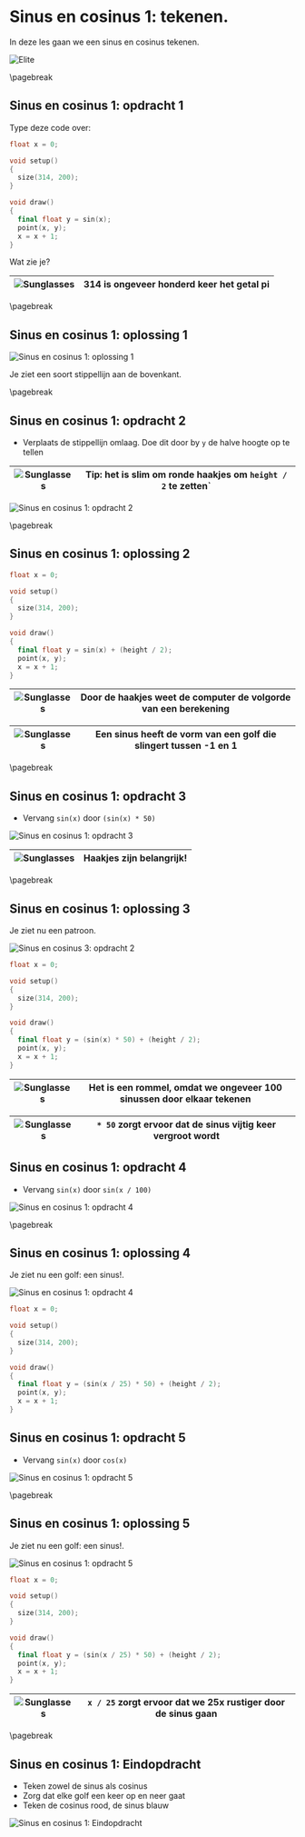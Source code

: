 # Sinus en cosinus 1: tekenen.

In deze les gaan we een sinus en cosinus tekenen.

![Elite](Elite.jpg)

\pagebreak

## Sinus en cosinus 1: opdracht 1 

Type deze code over:

```c++
float x = 0;

void setup()
{
  size(314, 200);
}

void draw()
{
  final float y = sin(x);
  point(x, y);
  x = x + 1;  
}
```

Wat zie je?

![Sunglasses](EmojiSunglasses.png) | 314 is ongeveer honderd keer het getal pi
:-------------:|:----------------------------------------: 

\pagebreak

## Sinus en cosinus 1: oplossing 1 

![Sinus en cosinus 1: oplossing 1](SinusEnCosinus1_1.png)

Je ziet een soort stippellijn aan de bovenkant.

\pagebreak

## Sinus en cosinus 1: opdracht 2

 * Verplaats de stippellijn omlaag. Doe dit door by `y` de halve hoogte op te tellen 

![Sunglasses](EmojiSunglasses.png) | Tip: het is slim om ronde haakjes om `height / 2` te zetten`
:-------------:|:----------------------------------------: 

![Sinus en cosinus 1: opdracht 2](SinusEnCosinus1_2.png)

\pagebreak

## Sinus en cosinus 1: oplossing 2 

```c++
float x = 0;

void setup()
{
  size(314, 200);
}

void draw()
{
  final float y = sin(x) + (height / 2);
  point(x, y);
  x = x + 1;  
}
```

![Sunglasses](EmojiSunglasses.png) | Door de haakjes weet de computer de volgorde van een berekening
:-------------:|:----------------------------------------: 

![Sunglasses](EmojiSunglasses.png) | Een sinus heeft de vorm van een golf die slingert tussen -1 en 1
:-------------:|:----------------------------------------: 

\pagebreak

## Sinus en cosinus 1: opdracht 3

 * Vervang `sin(x)` door `(sin(x) * 50)`

![Sinus en cosinus 1: opdracht 3](SinusEnCosinus1_3.png)

![Sunglasses](EmojiSunglasses.png) | Haakjes zijn belangrijk!
:-------------:|:----------------------------------------: 

\pagebreak

## Sinus en cosinus 1: oplossing 3

Je ziet nu een patroon.

![Sinus en cosinus 3: opdracht 2](SinusEnCosinus1_3.png)

```c++
float x = 0;

void setup()
{
  size(314, 200);
}

void draw()
{
  final float y = (sin(x) * 50) + (height / 2);
  point(x, y);
  x = x + 1;  
}
```

![Sunglasses](EmojiSunglasses.png) | Het is een rommel, omdat we ongeveer 100 sinussen door elkaar tekenen
:-------------:|:----------------------------------------: 

![Sunglasses](EmojiSunglasses.png) | `* 50` zorgt ervoor dat de sinus vijtig keer vergroot wordt
:-------------:|:----------------------------------------: 

## Sinus en cosinus 1: opdracht 4

 * Vervang `sin(x)` door `sin(x / 100)`

![Sinus en cosinus 1: opdracht 4](SinusEnCosinus1_4.png)


\pagebreak

## Sinus en cosinus 1: oplossing 4

Je ziet nu een golf: een sinus!.

![Sinus en cosinus 1: opdracht 4](SinusEnCosinus1_4.png)

```c++
float x = 0;

void setup()
{
  size(314, 200);
}

void draw()
{
  final float y = (sin(x / 25) * 50) + (height / 2);
  point(x, y);
  x = x + 1;  
}
```

## Sinus en cosinus 1: opdracht 5

 * Vervang `sin(x)` door `cos(x)`

![Sinus en cosinus 1: opdracht 5](SinusEnCosinus1_5.png)


\pagebreak

## Sinus en cosinus 1: oplossing 5

Je ziet nu een golf: een sinus!.

![Sinus en cosinus 1: opdracht 5](SinusEnCosinus1_5.png)

```c++
float x = 0;

void setup()
{
  size(314, 200);
}

void draw()
{
  final float y = (sin(x / 25) * 50) + (height / 2);
  point(x, y);
  x = x + 1;  
}
```


![Sunglasses](EmojiSunglasses.png) | `x / 25` zorgt ervoor dat we 25x rustiger door de sinus gaan
:-------------:|:----------------------------------------: 

\pagebreak

## Sinus en cosinus 1: Eindopdracht

 * Teken zowel de sinus als cosinus
 * Zorg dat elke golf een keer op en neer gaat
 * Teken de cosinus rood, de sinus blauw

![Sinus en cosinus 1: Eindopdracht](SinusEnCosinus1_Eindopdracht.png)
